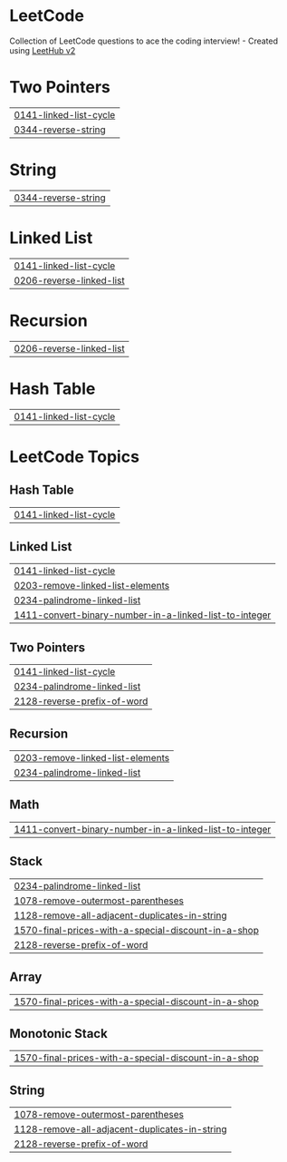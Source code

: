 # LeetCode
Collection of LeetCode questions to ace the coding interview! - Created using [LeetHub v2](https://github.com/arunbhardwaj/LeetHub-2.0)


# Two Pointers
|  |
| ------- |
| [0141-linked-list-cycle](https://github.com/DutchVandaline/LeetCode/tree/master/0141-linked-list-cycle) |
| [0344-reverse-string](https://github.com/DutchVandaline/LeetCode/tree/master/0344-reverse-string) |
# String
|  |
| ------- |
| [0344-reverse-string](https://github.com/DutchVandaline/LeetCode/tree/master/0344-reverse-string) |
# Linked List
|  |
| ------- |
| [0141-linked-list-cycle](https://github.com/DutchVandaline/LeetCode/tree/master/0141-linked-list-cycle) |
| [0206-reverse-linked-list](https://github.com/DutchVandaline/LeetCode/tree/master/0206-reverse-linked-list) |
# Recursion
|  |
| ------- |
| [0206-reverse-linked-list](https://github.com/DutchVandaline/LeetCode/tree/master/0206-reverse-linked-list) |
# Hash Table
|  |
| ------- |
| [0141-linked-list-cycle](https://github.com/DutchVandaline/LeetCode/tree/master/0141-linked-list-cycle) |
<!---LeetCode Topics Start-->
# LeetCode Topics
## Hash Table
|  |
| ------- |
| [0141-linked-list-cycle](https://github.com/DutchVandaline/LeetCode/tree/master/0141-linked-list-cycle) |
## Linked List
|  |
| ------- |
| [0141-linked-list-cycle](https://github.com/DutchVandaline/LeetCode/tree/master/0141-linked-list-cycle) |
| [0203-remove-linked-list-elements](https://github.com/DutchVandaline/LeetCode/tree/master/0203-remove-linked-list-elements) |
| [0234-palindrome-linked-list](https://github.com/DutchVandaline/LeetCode/tree/master/0234-palindrome-linked-list) |
| [1411-convert-binary-number-in-a-linked-list-to-integer](https://github.com/DutchVandaline/LeetCode/tree/master/1411-convert-binary-number-in-a-linked-list-to-integer) |
## Two Pointers
|  |
| ------- |
| [0141-linked-list-cycle](https://github.com/DutchVandaline/LeetCode/tree/master/0141-linked-list-cycle) |
| [0234-palindrome-linked-list](https://github.com/DutchVandaline/LeetCode/tree/master/0234-palindrome-linked-list) |
| [2128-reverse-prefix-of-word](https://github.com/DutchVandaline/LeetCode/tree/master/2128-reverse-prefix-of-word) |
## Recursion
|  |
| ------- |
| [0203-remove-linked-list-elements](https://github.com/DutchVandaline/LeetCode/tree/master/0203-remove-linked-list-elements) |
| [0234-palindrome-linked-list](https://github.com/DutchVandaline/LeetCode/tree/master/0234-palindrome-linked-list) |
## Math
|  |
| ------- |
| [1411-convert-binary-number-in-a-linked-list-to-integer](https://github.com/DutchVandaline/LeetCode/tree/master/1411-convert-binary-number-in-a-linked-list-to-integer) |
## Stack
|  |
| ------- |
| [0234-palindrome-linked-list](https://github.com/DutchVandaline/LeetCode/tree/master/0234-palindrome-linked-list) |
| [1078-remove-outermost-parentheses](https://github.com/DutchVandaline/LeetCode/tree/master/1078-remove-outermost-parentheses) |
| [1128-remove-all-adjacent-duplicates-in-string](https://github.com/DutchVandaline/LeetCode/tree/master/1128-remove-all-adjacent-duplicates-in-string) |
| [1570-final-prices-with-a-special-discount-in-a-shop](https://github.com/DutchVandaline/LeetCode/tree/master/1570-final-prices-with-a-special-discount-in-a-shop) |
| [2128-reverse-prefix-of-word](https://github.com/DutchVandaline/LeetCode/tree/master/2128-reverse-prefix-of-word) |
## Array
|  |
| ------- |
| [1570-final-prices-with-a-special-discount-in-a-shop](https://github.com/DutchVandaline/LeetCode/tree/master/1570-final-prices-with-a-special-discount-in-a-shop) |
## Monotonic Stack
|  |
| ------- |
| [1570-final-prices-with-a-special-discount-in-a-shop](https://github.com/DutchVandaline/LeetCode/tree/master/1570-final-prices-with-a-special-discount-in-a-shop) |
## String
|  |
| ------- |
| [1078-remove-outermost-parentheses](https://github.com/DutchVandaline/LeetCode/tree/master/1078-remove-outermost-parentheses) |
| [1128-remove-all-adjacent-duplicates-in-string](https://github.com/DutchVandaline/LeetCode/tree/master/1128-remove-all-adjacent-duplicates-in-string) |
| [2128-reverse-prefix-of-word](https://github.com/DutchVandaline/LeetCode/tree/master/2128-reverse-prefix-of-word) |
<!---LeetCode Topics End-->